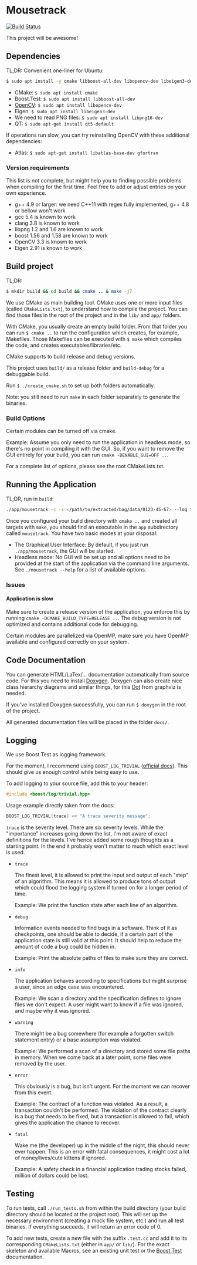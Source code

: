 # Mousetrack

[![Build Status](https://travis-ci.org/Fluci/mousetrack.svg?branch=master)](https://travis-ci.org/Fluci/mousetrack)

This project will be awesome!

## Dependencies

TL;DR: Convenient one-liner for Ubuntu:
``` bash
$ sudo apt install -y cmake libboost-all-dev libopencv-dev libeigen3-dev libpng16-dev
```

- CMake: `$ sudo apt install cmake`
- Boost.Test: `$ sudo apt install libboost-all-dev`
- [OpenCV](https://docs.opencv.org/trunk/d7/d9f/tutorial_linux_install.html): `$ sudo apt install libopencv-dev`
- Eigen: `$ sudo apt install libeigen3-dev`
- We need to read PNG files: `$ sudo apt install libpng16-dev`
- QT: `$ sudo apt-get install qt5-default `


If operations run slow, you can try reinstalling OpenCV with these additional dependencies:
- Atlas: `$ sudo apt-get install libatlas-base-dev gfortran`

### Version requirements

This list is not complete, but might help you to finding possible problems when compiling for the first time.
Feel free to add or adjust entries on your own experience.

- g++ 4.9 or larger: we need C++11 with regex fully implemented, g++ 4.8 or bellow won't work
- gcc 5.4 is known to work
- clang 3.8 is known to work
- libpng 1.2 and 1.6 are known to work
- boost 1.56 and 1.58 are known to work
- OpenCV 3.3 is known to work
- Eigen 2.91 is known to work

## Build project

TL;DR:
``` bash
$ mkdir build && cd build && cmake .. & make -j7
```

We use CMake as main building tool. CMake uses one or more input files (called `CMakeLists.txt`), to understand how to compile the project.
You can find those files in the root of the project and in the `lib/` and `app/` folders.

With CMake, you usually create an empty build folder.
From that folder you can run `$ cmake ..` to run the configuration which creates, for example, Makefiles.
Those Makefiles can be executed with `$ make` which compiles the code, and creates executables/libraries/etc.

CMake supports to build release and debug versions.

This project uses `build/` as a release folder and `build-debug` for a debuggable build.

Run `$ ./create_cmake.sh` to set up both folders automatically.

Note: you still need to run `make` in each folder separately to generate the binaries.


### Build Options

Certain modules can be turned off via cmake.

Example: Assume you only need to run the application in headless mode, so there's no point in compiling it with the GUI.
So, if you want to remove the GUI entirely for your build, you can run `cmake -DENABLE_GUI=OFF ..`.

For a complete list of options, please see the root CMakeLists.txt.


## Running the Application

TL;DR, run in `build`:

``` bash
./app/mousetrack -c -s </path/to/extracted/bag/data/0123-45-67> --log trace --pipeline-timer --out-dir ./output-directory
```

Once you configured your build directory with `cmake ..` and created all targets with `make`, you should find an executable in the `app` subdirectory called `mousetrack`. You have two basic modes at your disposal:

- The Graphical User Interface: By default, if you just run `./app/mousetrack`, the GUI will be started.
- Headless mode:
No GUI will be set up and all options need to be provided at the start of the application via the command line arguments.
See `./mousetrack --help` for a list of available options.


### Issues

#### Application is slow

Make sure to create a release version of the application, you enforce this by running `cmake -DCMAKE_BUILD_TYPE=RELEASE ..`. The debug version is not optimized and contains additional code for debugging.

Certain modules are parallelized via OpenMP, make sure you have OpenMP available and configured correctly on your system.


## Code Documentation

You can generate HTML/LaTex/... documentation automatically from source code.
For this you need to install [Doxygen](http://www.stack.nl/~dimitri/doxygen/).
Doxygen can also create nice class hierarchy diagrams and similar things, for this [Dot](http://www.graphviz.org/download/) from graphviz is needed.

If you've installed Doxygen successfully, you can run `$ doxygen` in the root of the project.

All generated documentation files will be placed in the folder `docs/`.

## Logging

We use Boost.Test as logging framework.

For the moment, I recommend using `BOOST_LOG_TRIVIAL` ([official docs](http://www.boost.org/doc/libs/1_66_0/libs/log/doc/html/log/tutorial.html)). This should give us enough control while being easy to use.

To add logging to your source file, add this to your header:

``` C++
#include <boost/log/trivial.hpp>
```

Usage example directly taken from the docs:

``` C++
BOOST_LOG_TRIVIAL(trace) << "A trace severity message";
```

`trace` is the severity level. There are six severity levels. While the "importance" increases going down the list, I'm not aware of exact definitions for the levels. I've hence added some rough thoughts as a starting point. In the end it probably won't matter to much which exact level is used.

- `trace`

    The finest level, it is allowed to print the input and output of each "step" of an algorithm.
    This means it is allowed to produce tons of output which could flood the logging system if turned on for a longer period of time.

    Example: We print the function state after each line of an algorithm.

- `debug`

    Information events needed to find bugs in a software.
    Think of it as checkpoints, one should be able to decide, if a certain part of the application state is still valid at this point. It should help to reduce the amount of code a bug could be hidden in.

    Example: Print the absolute paths of files to make sure they are correct.

- `info`

    The application behaves according to specifications but might surprise a user, since an edge case was encountered.

    Example: We scan a directory and the specification defines to ignore files we don't expect.
    A user might want to know if a file was ignored, and maybe why it was ignored.

- `warning`

    There might be a bug somewhere (for example a forgotten switch statement entry) or a base assumption was violated.

    Example: We performed a scan of a directory and stored some file paths in memory.
    When we come back at a later point, some files were removed by the user.

- `error`

    This obviously is a bug, but isn't urgent. For the moment we can recover from this event.

    Example: The contract of a function was violated.
    As a result, a transaction couldn't be performed.
    The violation of the contract clearly is a bug that needs to be fixed, but a transaction is allowed to fail, which gives the application the chance to recover.

- `fatal`

    Wake me (the developer) up in the middle of the night, this should never ever happen.
    This is an error with fatal consequences, it might cost a lot of money/lives/cute kittens if ignored.

    Example: A safety check in a financial application trading stocks failed, million of dollars could be lost.

## Testing

To run tests, call `./run_tests.sh` from within the build directory (your build directory should be located at the project root).
This will set up the necessary environment (creating a mock file system, etc.) and run all test binaries.
If everything succeeds, it will return an error code of 0.

To add new tests, create a new file with the suffix `.test.cc` and add it to its corresponding `CMakeLists.txt` (either in `app/` or `lib/`).
For the exact skeleton and available Macros, see an existing unit test or the [Boost.Test](http://www.boost.org/doc/libs/1_66_0/libs/test/doc/html/boost_test/testing_tools.html) documentation.
